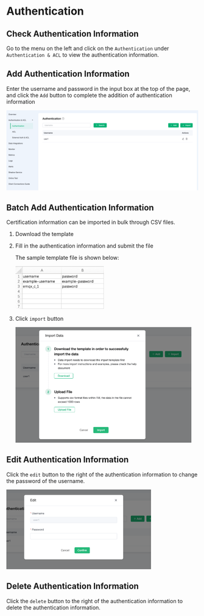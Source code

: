 # Authentication

## Check Authentication Information

Go to the menu on the left and click on the `Authentication` under `Authentication & ACL` to view the authentication information.

## Add Authentication Information

Enter the username and password in the input box at the top of the page, and click the `Add` button to complete the addition of authentication information

![auth](./_assets/auth_info.png)

## Batch Add Authentication Information

Certification information can be imported in bulk through CSV files.

1. Download the template
2. Fill in the authentication information and submit the file

   The sample template file is shown below:

   <img src="./_assets/auth_ex.png" alt="auth" style="zoom:33%;" />

3. Click `import` button

   <img src="./_assets/import_auth.png" alt="auth" style="zoom:50%;" />

## Edit Authentication Information

Click the `edit` button to the right of the authentication information to change the password of the username.

<img src="./_assets/edit_auth.png" alt="auth" style="zoom:50%;" />

## Delete Authentication Information

Click the `delete` button to the right of the authentication information to delete the authentication information.
